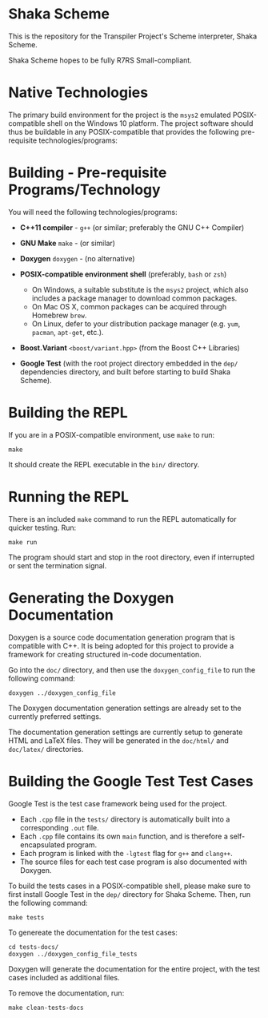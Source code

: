 # Shaka Scheme

This is the repository for the Transpiler Project's Scheme interpreter,
Shaka Scheme.

Shaka Scheme hopes to be fully R7RS Small-compliant.

# Native Technologies

The primary build environment for the project is the `msys2` emulated
POSIX-compatible shell on the Windows 10 platform. The project software should
thus be buildable in any POSIX-compatible that provides the following
pre-requisite technologies/programs:

# Building - Pre-requisite Programs/Technology

You will need the following technologies/programs:

- **C++11 compiler** - `g++` (or similar; preferably the GNU C++ Compiler)
- **GNU Make** `make` - (or similar)
- **Doxygen** `doxygen` - (no alternative)
- **POSIX-compatible environment shell** (preferably, `bash` or `zsh`)
    - On Windows, a suitable substitute is the `msys2` project, which also
      includes a package manager to download common packages.
    - On Mac OS X, common packages can be acquired through Homebrew `brew`.
    - On Linux, defer to your distribution package manager
      (e.g. `yum`, `pacman`, `apt-get`, etc.).

- **Boost.Variant** `<boost/variant.hpp>` (from the Boost C++ Libraries)
- **Google Test** (with the root project directory embedded in the `dep/`
  dependencies directory, and built before starting to build Shaka Scheme).

# Building the REPL

If you are in a POSIX-compatible environment, use `make` to run:

    make

It should create the REPL executable in the `bin/` directory.

# Running the REPL

There is an included `make` command to run the REPL automatically for
quicker testing. Run:

    make run

The program should start and stop in the root directory, even if interrupted
or sent the termination signal.

# Generating the Doxygen Documentation

Doxygen is a source code documentation generation program that is compatible
with C++. It is being adopted for this project to provide a framework for creating
structured in-code documentation.

Go into the `doc/` directory, and then use the `doxygen_config_file` to run the
following command:

    doxygen ../doxygen_config_file

The Doxygen documentation generation settings are already set to the currently
preferred settings.

The documentation generation settings are currently setup to generate HTML and
LaTeX files. They will be generated in the `doc/html/` and `doc/latex/` directories.

# Building the Google Test Test Cases

Google Test is the test case framework being used for the project.

- Each `.cpp` file in the `tests/` directory is automatically built into a
corresponding `.out` file.
- Each `.cpp` file contains its own `main` function, and is therefore a
self-encapsulated program. 
- Each program is linked with the `-lgtest` flag for `g++` and `clang++`.
- The source files for each test case program is also documented with Doxygen.

To build the tests cases in a POSIX-compatible shell, please make sure to first
install Google Test in the `dep/` directory for Shaka Scheme. Then, run the
following command:

    make tests

To genereate the documentation for the test cases:

    cd tests-docs/
    doxygen ../doxygen_config_file_tests

Doxygen will generate the documentation for the entire project, with the test
cases included as additional files. 

To remove the documentation, run:

    make clean-tests-docs

